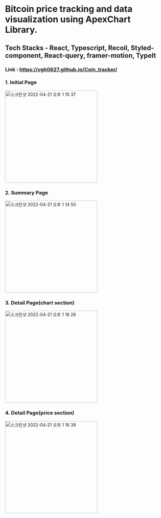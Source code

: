 # Bitcoin price tracking and data visualization using ApexChart Library.

## Tech Stacks - React, Typescript, Recoil, Styled-component, React-query, framer-motion, TypeIt

### Link : https://ygh0627.github.io/Coin_tracker/

### 1. Initial Page
<img width="301" alt="스크린샷 2022-04-21 오후 1 10 37" src="https://user-images.githubusercontent.com/86824978/164370627-a4198a75-97bd-4b28-8226-6bb313b8d9ee.png">

### 2. Summary Page
<img width="301" alt="스크린샷 2022-04-21 오후 1 14 50" src="https://user-images.githubusercontent.com/86824978/164370895-160013da-0da7-435e-a88a-a45e175bc3bc.png">

### 3. Detail Page(chart section)
<img width="301" alt="스크린샷 2022-04-21 오후 1 18 28" src="https://user-images.githubusercontent.com/86824978/164371450-6cb432f0-c7bc-472e-a490-293ace3da56c.png">

### 4. Detail Page(price section)
<img width="301" alt="스크린샷 2022-04-21 오후 1 18 39" src="https://user-images.githubusercontent.com/86824978/164371478-7f70a69b-20e3-4104-be17-20ac0168219c.png">
